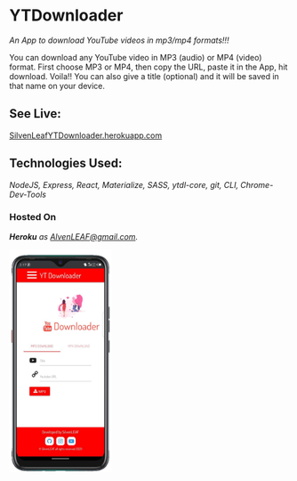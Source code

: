 # YTDownloader
*An App to download YouTube videos in mp3/mp4 formats!!!* 

You can download any YouTube video in MP3 (audio) or MP4 (video) format. First choose MP3 or MP4, then copy the URL, paste it in the App, hit download. Voila!! You can also give a title (optional) and it will be saved in that name on your device.      


## **See Live:**
[SilvenLeafYTDownloader.herokuapp.com](http://SilvenLeafYTDownloader.herokuapp.com)    


## **Technologies Used:**
*NodeJS, Express, React, Materialize, SASS, ytdl-core, git, CLI, Chrome-Dev-Tools*    


### **Hosted On**
***Heroku*** *as AlvenLEAF@gmail.com.*  




<img src="/YTDownloader Home.png" style="height: 400px" />
